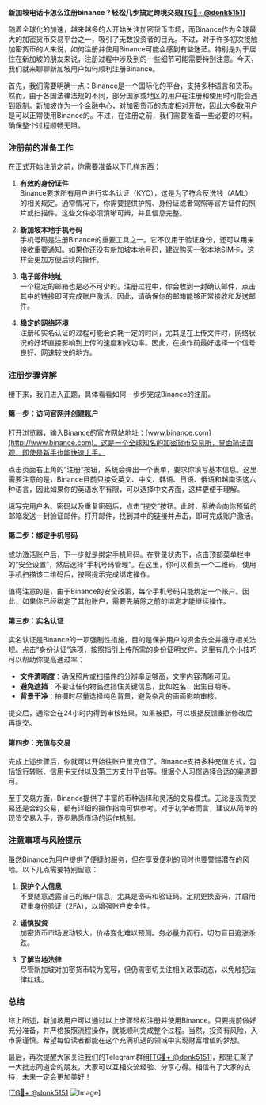 **新加坡电话卡怎么注册binance？轻松几步搞定跨境交易[[TG💪+ @donk5151](https://t.me/s/donk5151)]**

随着全球化的加速，越来越多的人开始关注加密货币市场，而Binance作为全球最大的加密货币交易平台之一，吸引了无数投资者的目光。不过，对于许多初次接触加密货币的人来说，如何注册并使用Binance可能会感到有些迷茫。特别是对于居住在新加坡的朋友来说，注册过程中涉及到的一些细节可能需要特别注意。今天，我们就来聊聊新加坡用户如何顺利注册Binance。

首先，我们需要明确一点：Binance是一个国际化的平台，支持多种语言和货币。然而，由于各国法律法规的不同，部分国家或地区的用户在注册和使用时可能会遇到限制。新加坡作为一个金融中心，对加密货币的态度相对开放，因此大多数用户是可以正常使用Binance的。不过，在注册之前，我们需要准备一些必要的材料，确保整个过程顺畅无阻。

### 注册前的准备工作

在正式开始注册之前，你需要准备以下几样东西：

1. **有效的身份证件**  
   Binance要求所有用户进行实名认证（KYC），这是为了符合反洗钱（AML）的相关规定。通常情况下，你需要提供护照、身份证或者驾照等官方证件的照片或扫描件。这些文件必须清晰可辨，并且信息完整。

2. **新加坡本地手机号码**  
   手机号码是注册Binance的重要工具之一。它不仅用于验证身份，还可以用来接收重要通知。如果你还没有新加坡本地号码，建议购买一张本地SIM卡，这样会更加方便后续的操作。

3. **电子邮件地址**  
   一个稳定的邮箱也是必不可少的。注册过程中，你会收到一封确认邮件，点击其中的链接即可完成账户激活。因此，请确保你的邮箱能够正常接收和发送邮件。

4. **稳定的网络环境**  
   注册和实名认证的过程可能会消耗一定的时间，尤其是在上传文件时，网络状况的好坏直接影响到上传的速度和成功率。因此，在操作前最好选择一个信号良好、网速较快的地方。

### 注册步骤详解

接下来，我们进入正题，具体看看如何一步步完成Binance的注册。

#### 第一步：访问官网并创建账户

打开浏览器，输入Binance的官方网站地址：[www.binance.com](http://www.binance.com)。这是一个全球知名的加密货币交易所，界面简洁直观，即使是新手也能快速上手。

点击页面右上角的“注册”按钮，系统会弹出一个表单，要求你填写基本信息。这里需要注意的是，Binance目前只接受英文、中文、韩语、日语、俄语和越南语这六种语言，因此如果你的英语水平有限，可以选择中文界面，这样更便于理解。

填写完用户名、密码以及重复密码后，点击“提交”按钮。此时，系统会向你预留的邮箱发送一封验证邮件。打开邮件，找到其中的链接并点击，即可完成账户激活。

#### 第二步：绑定手机号码

成功激活账户后，下一步就是绑定手机号码。在登录状态下，点击顶部菜单栏中的“安全设置”，然后选择“手机号码管理”。在这里，你可以看到一个二维码，使用手机扫描该二维码后，按照提示完成绑定操作。

值得注意的是，由于Binance的安全政策，每个手机号码只能绑定一个账户。因此，如果你已经绑定了其他账户，需要先解除之前的绑定才能继续操作。

#### 第三步：实名认证

实名认证是Binance的一项强制性措施，目的是保护用户的资金安全并遵守相关法规。点击“身份认证”选项，按照指引上传所需的身份证明文件。这里有几个小技巧可以帮助你提高通过率：

- **文件清晰度**：确保照片或扫描件的分辨率足够高，文字内容清晰可见。
- **避免遮挡**：不要让任何物品遮挡住关键信息，比如姓名、出生日期等。
- **背景干净**：拍摄时尽量选择纯色背景，避免杂乱的画面影响审核。

提交后，通常会在24小时内得到审核结果。如果被拒，可以根据反馈重新修改后再提交。

#### 第四步：充值与交易

完成上述步骤后，你就可以开始往账户里充值了。Binance支持多种充值方式，包括银行转账、信用卡支付以及第三方支付平台等。根据个人习惯选择合适的渠道即可。

至于交易方面，Binance提供了丰富的币种选择和灵活的交易模式。无论是现货交易还是合约交易，都有详细的操作指南可供参考。对于初学者而言，建议从简单的现货交易入手，逐步熟悉市场的运作机制。

### 注意事项与风险提示

虽然Binance为用户提供了便捷的服务，但在享受便利的同时也要警惕潜在的风险。以下几点需要特别留意：

1. **保护个人信息**  
   不要随意透露自己的账户信息，尤其是密码和验证码。定期更换密码，并启用双重身份验证（2FA），以增强账户安全性。

2. **谨慎投资**  
   加密货币市场波动较大，价格变化难以预测。务必量力而行，切勿盲目追涨杀跌。

3. **了解当地法律**  
   尽管新加坡对加密货币较为宽容，但仍需密切关注相关政策动态，以免触犯法律红线。

### 总结

综上所述，新加坡用户可以通过以上步骤轻松注册并使用Binance。只要提前做好充分准备，并严格按照流程操作，就能顺利完成整个过程。当然，投资有风险，入市需谨慎。希望每位读者都能在这个充满机遇的领域中实现财富增值的梦想。

最后，再次提醒大家关注我们的Telegram群组[[TG💪+ @donk5151](https://t.me/s/donk5151)]，那里汇聚了一大批志同道合的朋友，大家可以互相交流经验、分享心得。相信有了大家的支持，未来一定会更加美好！

[[TG💪+ @donk5151](https://t.me/s/donk5151) ![Image](https://i.postimg.cc/rwNCRYN7/Snipaste-2025-04-30-17-27-05.png)]